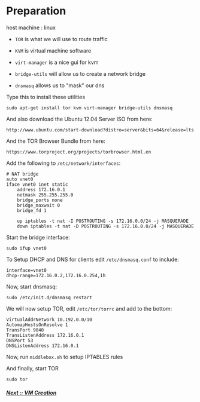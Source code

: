 # Preparation

host machine : linux

* `TOR` is what we will use to route traffic

* `KVM` is virtual machine software

* `virt-manager` is a nice gui for kvm

* `bridge-utils` will allow us to create a network bridge

* `dnsmasq` allows us to "mask" our dns


Type this to install these utilities

	sudo apt-get install tor kvm virt-manager bridge-utils dnsmasq

And also download the Ubuntu 12.04 Server ISO from here:

	http://www.ubuntu.com/start-download?distro=server&bits=64&release=lts

And the TOR Browser Bundle from here:

	https://www.torproject.org/projects/torbrowser.html.en


Add the following to `/etc/network/interfaces`:

	# NAT bridge
	auto vnet0
	iface vnet0 inet static
		address 172.16.0.1
		netmask 255.255.255.0
		bridge_ports none
		bridge_maxwait 0
		bridge_fd 1
		       
		up iptables -t nat -I POSTROUTING -s 172.16.0.0/24 -j MASQUERADE
		down iptables -t nat -D POSTROUTING -s 172.16.0.0/24 -j MASQUERADE


Start the bridge interface:

	sudo ifup vnet0

To Setup DHCP and DNS for clients edit `/etc/dnsmasq.conf` to include:

	interface=vnet0
	dhcp-range=172.16.0.2,172.16.0.254,1h

Now, start dnsmasq:

	sudo /etc/init.d/dnsmasq restart

We will now setup TOR, edit `/etc/tor/torrc` and add to the bottom:

	VirtualAddrNetwork 10.192.0.0/10
	AutomapHostsOnResolve 1
	TransPort 9040
	TransListenAddress 172.16.0.1
	DNSPort 53
	DNSListenAddress 172.16.0.1

Now, run `middlebox.sh` to setup IPTABLES rules

And finally, start TOR

	sudo tor


##### [Next :: VM Creation](https://github.com/whackashoe/tor-hidden-service-setup/blob/master/vm-creation.md)